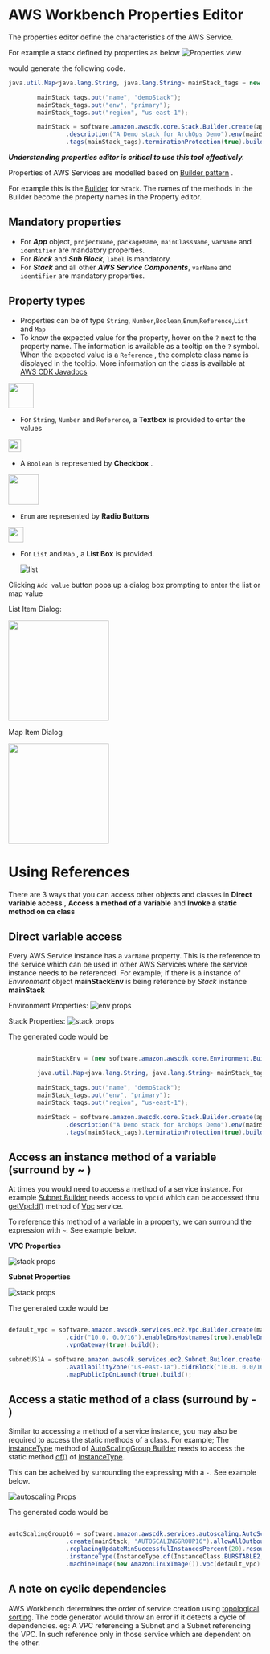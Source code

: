 

# AWS Workbench Properties Editor

The properties editor define the characteristics of the AWS Service. 

For example a stack defined by properties as below 
![Properties view](../images/getting-started-images/propertiesView.png)

would generate the following code. 

```java
java.util.Map<java.lang.String, java.lang.String> mainStack_tags = new java.util.HashMap<java.lang.String, java.lang.String>();

		mainStack_tags.put("name", "demoStack");
		mainStack_tags.put("env", "primary");
		mainStack_tags.put("region", "us-east-1");

		mainStack = software.amazon.awscdk.core.Stack.Builder.create(app1, "MAINSTACK")
				.description("A Demo stack for ArchOps Demo").env(mainStackEnv).stackName("mainStack")
				.tags(mainStack_tags).terminationProtection(true).build();

```

***Understanding properties editor is critical to use this tool effectively.***


Properties of AWS Services are modelled based on [Builder pattern](https://en.wikipedia.org/wiki/Builder_pattern) . 

For example this is the [Builder](https://docs.aws.amazon.com/cdk/api/latest/java/software/amazon/awscdk/core/Stack.Builder.html) for ```Stack```. The names of the methods in the Builder become the property names in the Property editor. 


## Mandatory properties 

- For ***App*** object, ```projectName```, ```packageName```, ```mainClassName```, ```varName``` and ```identifier``` are mandatory properties.
- For ***Block*** and ***Sub Block***, ```label``` is mandatory.
- For ***Stack*** and all other ***AWS Service Components***, ```varName``` and ```identifier``` are mandatory properties.

## Property types
- Properties can be of type ```String```, ```Number```,```Boolean```,```Enum```,```Reference```,```List``` and ```Map``` 
- To know the expected value for the property, hover on the ```?``` next to the property name. The information is available as a tooltip on the ```?``` symbol. When the expected value is a ```Reference``` , the complete class name is displayed in the tooltip. More information on the class is available at [AWS CDK Javadocs](https://docs.aws.amazon.com/cdk/api/latest/java/index.html)

<img src="../images/getting-started-images/tooltip.png" height="50"/>

  
- For ```String```, ```Number``` and ```Reference```, a **Textbox** is provided to enter the values

<img src="../images/getting-started-images/textbox.png" height="25"/>
  

- A ```Boolean``` is represented by **Checkbox**  . 

<img src="../images/getting-started-images/checkbox.png" height="60"/>
   

- ```Enum``` are represented by **Radio Buttons**

<img src="../images/getting-started-images/radiobutton.png" height="30"/>

  
- For ```List``` and ```Map``` , a **List Box** is provided.

    ![list](../images/getting-started-images/map.png)

Clicking ```Add value``` button pops up a dialog box prompting to enter the list or map value 

List Item Dialog:

<img src="../images/getting-started-images/listDialog.png" height="200"/>
   

Map Item Dialog

<img src="../images/getting-started-images/mapDialog.png" height="200"/>
   

# Using References

There are 3 ways that you can access other objects and classes in **Direct variable access** , **Access a method of a variable** and **Invoke a static method on ca class**

## Direct variable access

Every AWS Service instance has a ```varName``` property. This is the reference to the service which can be used in other AWS Services where the service instance needs to be referenced. For example; if there is a instance of *Environment* object **mainStackEnv** is being reference by *Stack* instance **mainStack** 

Environment Properties:
    ![env props](../images/getting-started-images/envProps.png)

Stack Properties: 
    ![stack props](../images/getting-started-images/stackProps.png)

The generated code would be 

```java

        mainStackEnv = (new software.amazon.awscdk.core.Environment.Builder()).region("us-east-1").build();

		java.util.Map<java.lang.String, java.lang.String> mainStack_tags = new java.util.HashMap<java.lang.String, java.lang.String>();

		mainStack_tags.put("name", "demoStack");
		mainStack_tags.put("env", "primary");
		mainStack_tags.put("region", "us-east-1");

		mainStack = software.amazon.awscdk.core.Stack.Builder.create(app1, "MAINSTACK")
				.description("A Demo stack for ArchOps Demo").env(mainStackEnv).stackName("mainStack")
				.tags(mainStack_tags).terminationProtection(true).build();
```
## Access an instance method of a variable (surround by ~ )

At times you would need to access a method of a service instance. For example [Subnet Builder](https://docs.aws.amazon.com/cdk/api/latest/java/software/amazon/awscdk/services/ec2/Subnet.Builder.html) needs access to ```vpcId``` which can be accessed thru [getVpcId()](https://docs.aws.amazon.com/cdk/api/latest/java/software/amazon/awscdk/services/ec2/Vpc.html#getVpcId--) method of [Vpc](https://docs.aws.amazon.com/cdk/api/latest/java/software/amazon/awscdk/services/ec2/Vpc.html) service. 

To reference this method of a variable in a property, we can surround the expression with ```~```. See example below. 

**VPC Properties**

![stack props](../images/getting-started-images/vpcProps.png)

**Subnet Properties**

![stack props](../images/getting-started-images/subnetProps.png)

The generated code would be 

```java

default_vpc = software.amazon.awscdk.services.ec2.Vpc.Builder.create(mainStack, "DEFAULT_VPC")
				.cidr("10.0. 0.0/16").enableDnsHostnames(true).enableDnsSupport(true).maxAzs(2).natGateways(1)
				.vpnGateway(true).build();

subnetUS1A = software.amazon.awscdk.services.ec2.Subnet.Builder.create(mainStack, "SUBNETUS1A")
				.availabilityZone("us-east-1a").cidrBlock("10.0. 0.0/16").vpcId(default_vpc.getVpcId())
				.mapPublicIpOnLaunch(true).build();

```


## Access a static method of a class (surround by - )

Similar to accessing a method of a service instance, you may also be required to access the static methods of a class. For example; The [instanceType](https://docs.aws.amazon.com/cdk/api/latest/java/software/amazon/awscdk/services/autoscaling/AutoScalingGroup.Builder.html#instanceType-software.amazon.awscdk.services.ec2.InstanceType-) method of [AutoScalingGroup Builder](https://docs.aws.amazon.com/cdk/api/latest/java/software/amazon/awscdk/services/autoscaling/AutoScalingGroup.Builder.html) needs to access the static method [of()](https://docs.aws.amazon.com/cdk/api/latest/java/software/amazon/awscdk/services/ec2/InstanceType.html#of-software.amazon.awscdk.services.ec2.InstanceClass-software.amazon.awscdk.services.ec2.InstanceSize-) of [InstanceType](https://docs.aws.amazon.com/cdk/api/latest/java/software/amazon/awscdk/services/ec2/InstanceType.html). 

This can be acheived by surrounding the expressing with a ```-```. See example below. 

![autoscaling Props](../images/getting-started-images/autoScalingProps.png)

The generated code would be 

```java

autoScalingGroup16 = software.amazon.awscdk.services.autoscaling.AutoScalingGroup.Builder
				.create(mainStack, "AUTOSCALINGGROUP16").allowAllOutbound(true).maxCapacity(2)
				.replacingUpdateMinSuccessfulInstancesPercent(20).resourceSignalCount(4)
				.instanceType(InstanceType.of(InstanceClass.BURSTABLE2, InstanceSize.MEDIUM))
				.machineImage(new AmazonLinuxImage()).vpc(default_vpc).build();

```

## A note on cyclic dependencies

AWS Workbench determines the order of service creation using [topological sorting](https://en.wikipedia.org/wiki/Topological_sorting). The code generator would throw an error if it detects a cycle of dependencies. eg: A VPC referencing a Subnet and a Subnet referencing the VPC. In such reference only in those service which are dependent on the other.  





